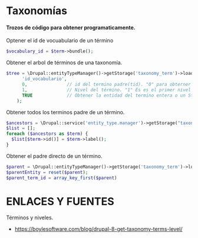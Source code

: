 Taxonomías
========

#### Trozos de código para obtener programaticamente.
Optener el id de vocuabulario de un término
```php
$vocabulary_id = $term->bundle();
```

Obtener el arbol de términos de una taxonomía.
```php
$tree = \Drupal::entityTypeManager()->getStorage('taxonomy_term')->loadTree(
      'id_vocabulario',
      0,               // id del termino padre(tid). "0" para obterner todos.
      1,               // Nivel del término. "1" Es es el primer nivel
      TRUE             // Obtener la entidad del termino entera o un Stdclass.
    );
```

Obtener todos los terminos padre de un término.
```php
$ancestors = \Drupal::service('entity_type.manager')->getStorage("taxonomy_term")->loadAllParents($tid);
$list = [];
foreach ($ancestors as $term) {
  $list[$term->id()] = $term->label();
}
```

Obtener el padre directo de un término.
```php
$parent = \Drupal::entityTypeManager()->getStorage('taxonomy_term')->loadParents($termId);
$parentEntity = reset($parent);
$parent_term_id = array_key_first($parent)
```


ENLACES Y FUENTES
=================
Términos y niveles.
- https://boylesoftware.com/blog/drupal-8-get-taxonomy-terms-level/
